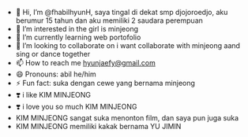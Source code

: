 - 👋 Hi, I’m @fhabilhyunH, saya tingal di dekat smp djojoroedjo, aku berumur 15 tahun dan aku memiliki 2 saudara perempuan 
- 👀 I’m interested in the girl is minjeong
- 🌱 I’m currently learning web portofolio 
- 💞️ I’m looking to collaborate on i want collaborate with minjeong aand sing or dance together
- 📫 How to reach me hyunjaefy@gmail.com
- 😄 Pronouns: abil he/him
- ⚡ Fun fact: suka dengan cewe yang bernama minjeong
- ❣️ i like KIM MINJEONG
- ❣️ i love you so much KIM MINJEONG
- KIM MINJEONG sangat suka menonton film, dan saya pun juga suka
- KIM MINJEONG memiliki kakak bernama YU JIMIN
  

<!---
fhabilhyunH/fhabilhyunH is a ✨ special ✨ repository because its `README.md` (this file) appears on your GitHub profile.
You can click the Preview link to take a look at your changes.
--->
